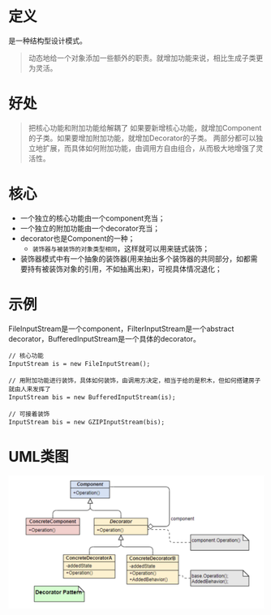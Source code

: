 # 定义
是一种结构型设计模式。
> 动态地给一个对象添加一些额外的职责。就增加功能来说，相比生成子类更为灵活。

# 好处
> 把核心功能和附加功能给解耦了
> 如果要新增核心功能，就增加Component的子类。如果要增加附加功能，就增加Decorator的子类。
> 两部分都可以独立地扩展，而具体如何附加功能，由调用方自由组合，从而极大地增强了灵活性。

# 核心
* 一个独立的核心功能由一个component充当；
* 一个独立的附加功能由一个decorator充当；
* decorator也是Component的一种；
    * `装饰器与被装饰的对象类型相同`，这样就可以用来链式装饰；
* 装饰器模式中有一个抽象的装饰器(用来抽出多个装饰器的共同部分，如都需要持有被装饰对象的引用，不如抽离出来)，可视具体情况退化；

# 示例
FileInputStream是一个component，FilterInputStream是一个abstract decorator，BufferedInputStream是一个具体的decorator。
```
// 核心功能
InputStream is = new FileInputStream();

// 用附加功能进行装饰，具体如何装饰，由调用方决定，相当于给的是积木，但如何搭建房子就由人来发挥了
InputStream bis = new BufferedInputStream(is);

// 可接着装饰
InputStream bis = new GZIPInputStream(bis);
```

# UML类图
![装饰器模式](https://github.com/jssgsy/java/raw/master/src/main/java/com/univ/patterndesign/decorator/decorator_uml.png)